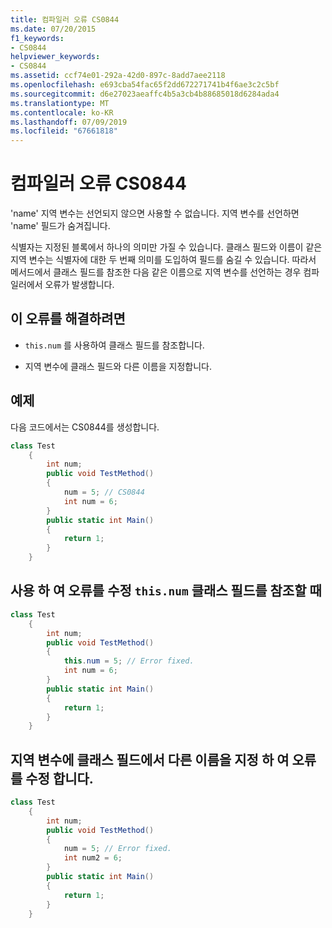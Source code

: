 ```yaml
---
title: 컴파일러 오류 CS0844
ms.date: 07/20/2015
f1_keywords:
- CS0844
helpviewer_keywords:
- CS0844
ms.assetid: ccf74e01-292a-42d0-897c-8add7aee2118
ms.openlocfilehash: e693cba54fac65f2dd672271741b4f6ae3c2c5bf
ms.sourcegitcommit: d6e27023aeaffc4b5a3cb4b88685018d6284ada4
ms.translationtype: MT
ms.contentlocale: ko-KR
ms.lasthandoff: 07/09/2019
ms.locfileid: "67661818"
---
```

# <a name="compiler-error-cs0844"></a>컴파일러 오류 CS0844
'name' 지역 변수는 선언되지 않으면 사용할 수 없습니다. 지역 변수를 선언하면 'name' 필드가 숨겨집니다.  
  
 식별자는 지정된 블록에서 하나의 의미만 가질 수 있습니다. 클래스 필드와 이름이 같은 지역 변수는 식별자에 대한 두 번째 의미를 도입하여 필드를 숨길 수 있습니다. 따라서 메서드에서 클래스 필드를 참조한 다음 같은 이름으로 지역 변수를 선언하는 경우 컴파일러에서 오류가 발생합니다.  
  
## <a name="to-correct-this-error"></a>이 오류를 해결하려면  
  
- `this.num` 를 사용하여 클래스 필드를 참조합니다.  
  
- 지역 변수에 클래스 필드와 다른 이름을 지정합니다.  
  
## <a name="example"></a>예제  
 다음 코드에서는 CS0844를 생성합니다.  
  
```csharp  
class Test  
    {  
        int num;  
        public void TestMethod()  
        {  
            num = 5; // CS0844  
            int num = 6;
        }  
        public static int Main()  
        {  
            return 1;  
        }  
    }  
```

## <a name="correct-the-error-by-using-thisnum-to-refer-to-the-class-field"></a>사용 하 여 오류를 수정 `this.num` 클래스 필드를 참조할 때

```csharp  
class Test  
    {  
        int num;  
        public void TestMethod()  
        {  
            this.num = 5; // Error fixed.
            int num = 6;
        }  
        public static int Main()  
        {  
            return 1;  
        }  
    }  
```

## <a name="correct-the-error-by-giving-the-local-variable-a-different-name-from-the-class-field"></a>지역 변수에 클래스 필드에서 다른 이름을 지정 하 여 오류를 수정 합니다.

```csharp  
class Test  
    {  
        int num;  
        public void TestMethod()  
        {  
            num = 5; // Error fixed.
            int num2 = 6;
        }  
        public static int Main()  
        {  
            return 1;  
        }  
    }  
```
